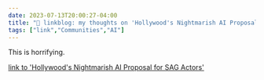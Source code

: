 ---date: 2023-07-13T20:00:27-04:00title: "🔗 linkblog: my thoughts on 'Hollywood's Nightmarish AI Proposal for SAG Actors'"tags: ["link","Communities","AI"]---This is horrifying.   [link to 'Hollywood's Nightmarish AI Proposal for SAG Actors'](https://gizmodo.com/sag-aftra-ai-actors-strike-amptp-ceos-likeness-image-1850638409?utm_source=regular)